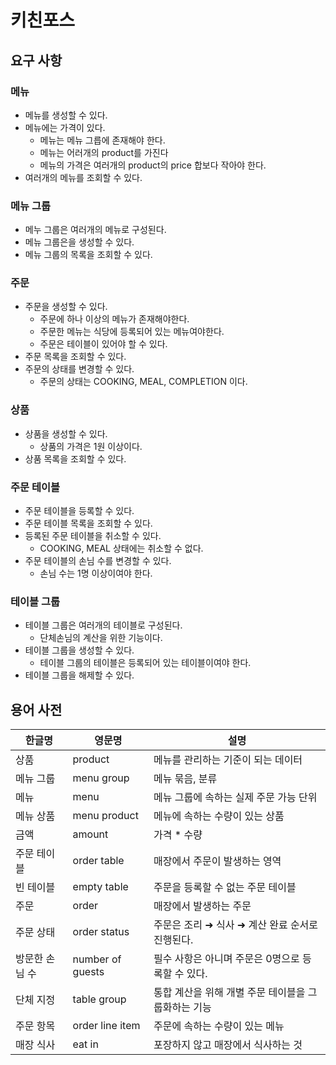 # 키친포스

## 요구 사항

### 메뉴
- 메뉴를 생성할 수 있다.
- 메뉴에는 가격이 있다.
  - 메뉴는 메뉴 그릅에 존재해야 한다.
  - 메뉴는 어러개의 product를 가진다
  - 메뉴의 가격은 여러개의 product의 price 합보다 작아야 한다.
- 여러개의 메뉴를 조회할 수 있다.

### 메뉴 그룹
- 메누 그룹은 여러개의 메뉴로 구성된다.
- 메뉴 그룹은을 생성할 수 있다.
- 메뉴 그룹의 목록을 조회할 수 있다.

### 주문
- 주문을 생성할 수 있다.
  - 주문에 하나 이상의 메뉴가 존재해야한다.
  - 주문한 메뉴는 식당에 등록되어 있는 메뉴여야한다.
  - 주문은 테이블이 있어야 할 수 있다.
- 주문 목록을 조회할 수 있다.
- 주문의 상태를 변경할 수 있다.
  - 주문의 상태는 COOKING, MEAL, COMPLETION 이다.

### 상품
- 상품을 생성할 수 있다.
  - 상품의 가격은 1원 이상이다.
- 상품 목록을 조회할 수 있다.

### 주문 테이블
- 주문 테이블을 등록할 수 있다.
- 주문 테이블 목록을 조회할 수 있다.
- 등록된 주문 테이블을 취소할 수 있다.
  - COOKING, MEAL 상태에는 취소할 수 없다.
- 주문 테이블의 손님 수를 변경할 수 있다.
  - 손님 수는 1명 이상이여야 한다.

### 테이블 그룹
- 테이블 그룹은 여러개의 테이블로 구성된다.
  - 단체손님의 계산을 위한 기능이다.
- 테이블 그룹을 생성할 수 있다.
  - 테이블 그룹의 테이블은 등록되어 있는 테이블이여야 한다.
- 테이블 그룹을 해제할 수 있다.

## 용어 사전

| 한글명 | 영문명 | 설명 |
| --- | --- | --- |
| 상품 | product | 메뉴를 관리하는 기준이 되는 데이터 |
| 메뉴 그룹 | menu group | 메뉴 묶음, 분류 |
| 메뉴 | menu | 메뉴 그룹에 속하는 실제 주문 가능 단위 |
| 메뉴 상품 | menu product | 메뉴에 속하는 수량이 있는 상품 |
| 금액 | amount | 가격 * 수량 |
| 주문 테이블 | order table | 매장에서 주문이 발생하는 영역 |
| 빈 테이블 | empty table | 주문을 등록할 수 없는 주문 테이블 |
| 주문 | order | 매장에서 발생하는 주문 |
| 주문 상태 | order status | 주문은 조리 ➜ 식사 ➜ 계산 완료 순서로 진행된다. |
| 방문한 손님 수 | number of guests | 필수 사항은 아니며 주문은 0명으로 등록할 수 있다. |
| 단체 지정 | table group | 통합 계산을 위해 개별 주문 테이블을 그룹화하는 기능 |
| 주문 항목 | order line item | 주문에 속하는 수량이 있는 메뉴 |
| 매장 식사 | eat in | 포장하지 않고 매장에서 식사하는 것 |
